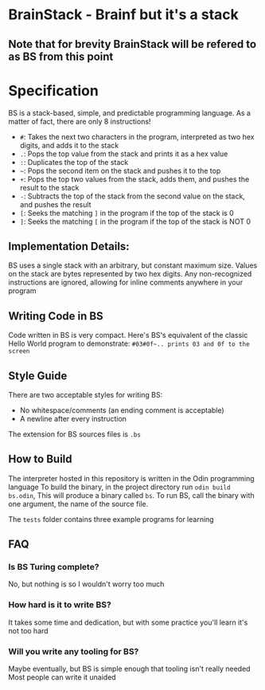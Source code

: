 # BrainStack - Brainf but it's a stack
## Note that for brevity BrainStack will be refered to as BS from this point

# Specification
BS is a stack-based, simple, and predictable programming language. As a matter of fact, there are only 8 instructions!
* `#`: Takes the next two characters in the program, interpreted as two hex digits, and adds it to the stack
* `.`: Pops the top value from the stack and prints it as a hex value
* `:`: Duplicates the top of the stack
* `~`: Pops the second item on the stack and pushes it to the top
* `+`: Pops the top two values from the stack, adds them, and pushes the result to the stack
* `-`: Subtracts the top of the stack from the second value on the stack, and pushes the result
* `[`: Seeks the matching `]` in the program if the top of the stack is 0
* `]`: Seeks the matching `[` in the program if the top of the stack is NOT 0

## Implementation Details:
BS uses a single stack with an arbitrary, but constant maximum size. Values on the stack are bytes represented by two hex digits. Any non-recognized instructions are ignored, allowing for inline comments anywhere in your program

## Writing Code in BS
Code written in BS is very compact. Here's BS's equivalent of the classic Hello World program to demonstrate:
`#03#0f~.. prints 03 and 0f to the screen`

## Style Guide
There are two acceptable styles for writing BS:
* No whitespace/comments (an ending comment is acceptable)
* A newline after every instruction

The extension for BS sources files is `.bs`

## How to Build
The interpreter hosted in this repository is written in the Odin programming language
To build the binary, in the project directory run `odin build bs.odin`, This will produce a binary called `bs`. To run BS, call the binary with one argument, the name of the source file.


The `tests` folder contains three example programs for learning

## FAQ
### Is BS Turing complete?
No, but nothing is so I wouldn't worry too much
### How hard is it to write BS?
It takes some time and dedication, but with some practice you'll learn it's not too hard
### Will you write any tooling for BS?
Maybe eventually, but BS is simple enough that tooling isn't really needed
Most people can write it unaided
